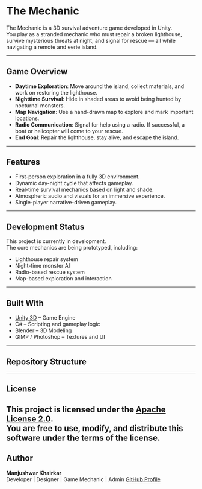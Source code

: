 # The Mechanic

The Mechanic is a 3D survival adventure game developed in Unity.  
You play as a stranded mechanic who must repair a broken lighthouse, survive mysterious threats at night, and signal for rescue — all while navigating a remote and eerie island.

---

## Game Overview

- **Daytime Exploration**: Move around the island, collect materials, and work on restoring the lighthouse.
- **Nighttime Survival**: Hide in shaded areas to avoid being hunted by nocturnal monsters.
- **Map Navigation**: Use a hand-drawn map to explore and mark important locations.
- **Radio Communication**: Signal for help using a radio. If successful, a boat or helicopter will come to your rescue.
- **End Goal**: Repair the lighthouse, stay alive, and escape the island.

---

## Features

- First-person exploration in a fully 3D environment.
- Dynamic day-night cycle that affects gameplay.
- Real-time survival mechanics based on light and shade.
- Atmospheric audio and visuals for an immersive experience.
- Single-player narrative-driven gameplay.

---

## Development Status

This project is currently in development.  
The core mechanics are being prototyped, including:

- Lighthouse repair system  
- Night-time monster AI  
- Radio-based rescue system  
- Map-based exploration and interaction

---

## Built With

- [Unity 3D](https://unity.com/) – Game Engine  
- C# – Scripting and gameplay logic  
- Blender – 3D Modeling 
- GIMP / Photoshop – Textures and UI

---

## Repository Structure

---
## License

This project is licensed under the [Apache License 2.0](https://github.com/Manjushwarofficial/The_Mechanic/blob/c67a033f648f439b399516f4b8ba411f74b60c83/LICENSE).  
You are free to use, modify, and distribute this software under the terms of the license.
---

## Author

**Manjushwar Khairkar**  
Developer | Designer | Game Mechanic | Admin
[GitHub Profile](https://github.com/manjushwarofficial)


